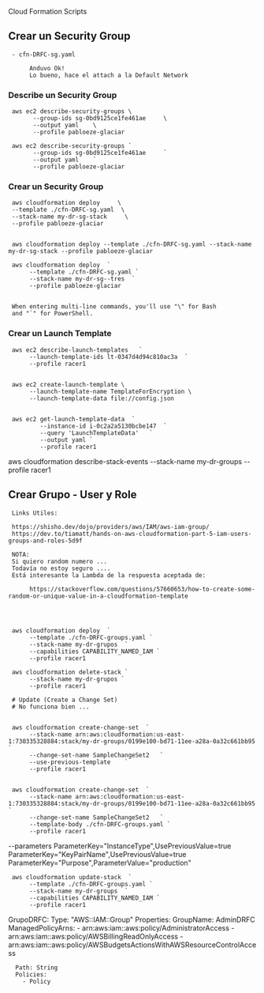 Cloud Formation Scripts


## Crear un Security Group

     - cfn-DRFC-sg.yaml

          Anduvo Ok!
          Lo bueno, hace el attach a la Default Network

### Describe un Security Group

     aws ec2 describe-security-groups \
           --group-ids sg-0bd9125ce1fe461ae     \
           --output yaml    \
           --profile pabloeze-glaciar

     aws ec2 describe-security-groups `
           --group-ids sg-0bd9125ce1fe461ae     `
           --output yaml    `
           --profile pabloeze-glaciar

### Crear un Security Group

     aws cloudformation deploy     \
     --template ./cfn-DRFC-sg.yaml  \
     --stack-name my-dr-sg-stack     \
     --profile pabloeze-glaciar


     aws cloudformation deploy --template ./cfn-DRFC-sg.yaml --stack-name my-dr-sg-stack --profile pabloeze-glaciar

     aws cloudformation deploy  `
          --template ./cfn-DRFC-sg.yaml `
          --stack-name my-dr-sg--tres  `
          --profile pabloeze-glaciar
     

     When entering multi-line commands, you'll use "\" for Bash 
     and "`" for PowerShell.
     
     
### Crear un Launch Template


     aws ec2 describe-launch-templates   `
          --launch-template-ids lt-0347d4d94c810ac3a  `
          --profile racer1


     aws ec2 create-launch-template \
          --launch-template-name TemplateForEncryption \
          --launch-template-data file://config.json


     aws ec2 get-launch-template-data  `
             --instance-id i-0c2a2a5130bcbe147  `
             --query 'LaunchTemplateData'   `
             --output yaml `
             --profile racer1
             
aws cloudformation describe-stack-events --stack-name my-dr-groups --profile racer1

## Crear Grupo - User y Role

     Links Utiles:

     https://shisho.dev/dojo/providers/aws/IAM/aws-iam-group/
     https://dev.to/tiamatt/hands-on-aws-cloudformation-part-5-iam-users-groups-and-roles-5d9f

     NOTA:
     Si quiero random numero ...
     Todavía no estoy seguro ....
     Está interesante la Lambda de la respuesta aceptada de:
     
          https://stackoverflow.com/questions/57660653/how-to-create-some-random-or-unique-value-in-a-cloudformation-template




     aws cloudformation deploy  `
          --template ./cfn-DRFC-groups.yaml `
          --stack-name my-dr-grupos  `
          --capabilities CAPABILITY_NAMED_IAM `
          --profile racer1

     aws cloudformation delete-stack `
          --stack-name my-dr-grupos `
          --profile racer1

     # Update (Create a Change Set)
     # No funciona bien ...


     aws cloudformation create-change-set  `
          --stack-name arn:aws:cloudformation:us-east-1:730335328884:stack/my-dr-groups/0199e100-bd71-11ee-a28a-0a32c661bb95    `
          --change-set-name SampleChangeSet2   `
          --use-previous-template    `
          --profile racer1


     aws cloudformation create-change-set  `
          --stack-name arn:aws:cloudformation:us-east-1:730335328884:stack/my-dr-groups/0199e100-bd71-11ee-a28a-0a32c661bb95    `
          --change-set-name SampleChangeSet2   `
          --template-body ./cfn-DRFC-groups.yaml `
          --profile racer1


    
    
--parameters ParameterKey="InstanceType",UsePreviousValue=true ParameterKey="KeyPairName",UsePreviousValue=true ParameterKey="Purpose",ParameterValue="production"


     aws cloudformation update-stack  `
          --template ./cfn-DRFC-groups.yaml `
          --stack-name my-dr-groups  `
          --capabilities CAPABILITY_NAMED_IAM `
          --profile racer1

  GrupoDRFC:
    Type: "AWS::IAM::Group"
    Properties:
      GroupName: AdminDRFC
      ManagedPolicyArns:
        - arn:aws:iam::aws:policy/AdministratorAccess
        - arn:aws:iam::aws:policy/AWSBillingReadOnlyAccess
        - arn:aws:iam::aws:policy/AWSBudgetsActionsWithAWSResourceControlAccess

      Path: String
      Policies: 
        - Policy

